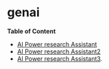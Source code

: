 # genai

**Table of Content**

- [AI Power research Assistant](https://pages.github.com/)
- [AI Power research Assistant2](https://pages.github.com/)
- [AI Power research Assistant3](https://pages.github.com/).
